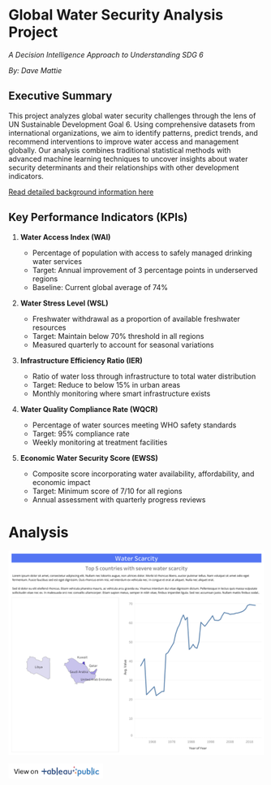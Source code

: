 # Global Water Security Analysis Project
*A Decision Intelligence Approach to Understanding SDG 6*

*By: Dave Mattie*

## Executive Summary
This project analyzes global water security challenges through the lens of UN Sustainable Development Goal 6. Using comprehensive datasets from international organizations, we aim to identify patterns, predict trends, and recommend interventions to improve water access and management globally. Our analysis combines traditional statistical methods with advanced machine learning techniques to uncover insights about water security determinants and their relationships with other development indicators.

[Read detailed background information here](Background.md)

## Key Performance Indicators (KPIs)

1. **Water Access Index (WAI)**
   - Percentage of population with access to safely managed drinking water services
   - Target: Annual improvement of 3 percentage points in underserved regions
   - Baseline: Current global average of 74%

2. **Water Stress Level (WSL)**
   - Freshwater withdrawal as a proportion of available freshwater resources
   - Target: Maintain below 70% threshold in all regions
   - Measured quarterly to account for seasonal variations

3. **Infrastructure Efficiency Ratio (IER)**
   - Ratio of water loss through infrastructure to total water distribution
   - Target: Reduce to below 15% in urban areas
   - Monthly monitoring where smart infrastructure exists

4. **Water Quality Compliance Rate (WQCR)**
   - Percentage of water sources meeting WHO safety standards
   - Target: 95% compliance rate
   - Weekly monitoring at treatment facilities

5. **Economic Water Security Score (EWSS)**
   - Composite score incorporating water availability, affordability, and economic impact
   - Target: Minimum score of 7/10 for all regions
   - Annual assessment with quarterly progress reviews

# Analysis

![Water Scarcity](img/WaterScarcity.png)

<a href="https://public.tableau.com/views/WaterScarcity_17394071173560/WaterScarcity?:language=en-US&publish=yes&:sid=&:redirect=auth&:display_count=n&:origin=viz_share_link">
    <img src="img/view-on-tableau-public.png" alt="View on Tableau Public" height="30" >
</a>


